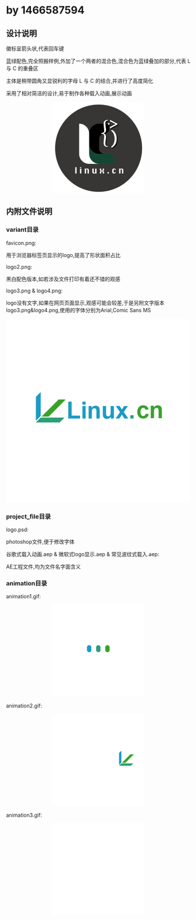# by 1466587594

## 设计说明

徽标呈箭头状,代表回车键

蓝绿配色,完全照搬样例,外加了一个两者的混合色,混合色为蓝绿叠加的部分,代表 L 与 C 的重叠区

主体是稍带圆角又显锐利的字母 L 与 C 的结合,并进行了高度简化

采用了相对简洁的设计,易于制作各种载入动画,展示动画

<p align="center">
<img src="logo.png" width="250px" height="250px">
</p>

## 内附文件说明

### variant目录

favicon.png:

用于浏览器标签页显示的logo,提高了形状面积占比

logo2.png:

黑白配色版本,如若涉及文件打印有着还不错的观感

logo3.png & logo4.png:

logo没有文字,如果在网页页面显示,观感可能会较差,于是另附文字版本logo3.png&logo4.png,使用的字体分别为Arial,Comic Sans MS

<p align="center">
<img src="variant/logo3.png">
</p>

### project_file目录

logo.psd:

photoshop文件,便于修改字体

谷歌式载入动画.aep & 微软式logo显示.aep & 常见波纹式载入.aep:

AE工程文件,均为文件名字面含义

### animation目录

animation1.gif:

<p align="center">
<img src="animation/animation1.gif" width="250px" height="250px">
</p>

animation2.gif:

<p align="center">
<img src="animation/animation2.gif" width="250px" height="250px">
</p>
animation3.gif:

<p align="center">
<img src="animation/animation3.gif" width="250px" height="250px">
</p>
